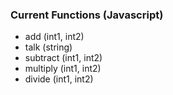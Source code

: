 ### Current Functions (Javascript)
- add (int1, int2) 
- talk (string) 
- subtract (int1, int2) 
- multiply (int1, int2) 
- divide (int1, int2)
